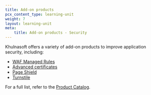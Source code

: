 ```yaml
---
title: Add-on products
pcx_content_type: learning-unit
weight: 7
layout: learning-unit
meta:
    title: Add-on products - Security
---
```


Khulnasoft offers a variety of add-on products to improve application security, including:

- [WAF Managed Rules](/waf/managed-rules/)
- [Advanced certificates](/ssl/edge-certificates/advanced-certificate-manager/)
- [Page Shield](/page-shield/)
- [Turnstile](/turnstile/)

For a full list, refer to the [Product Catalog](/products/?product-group=Application+security).